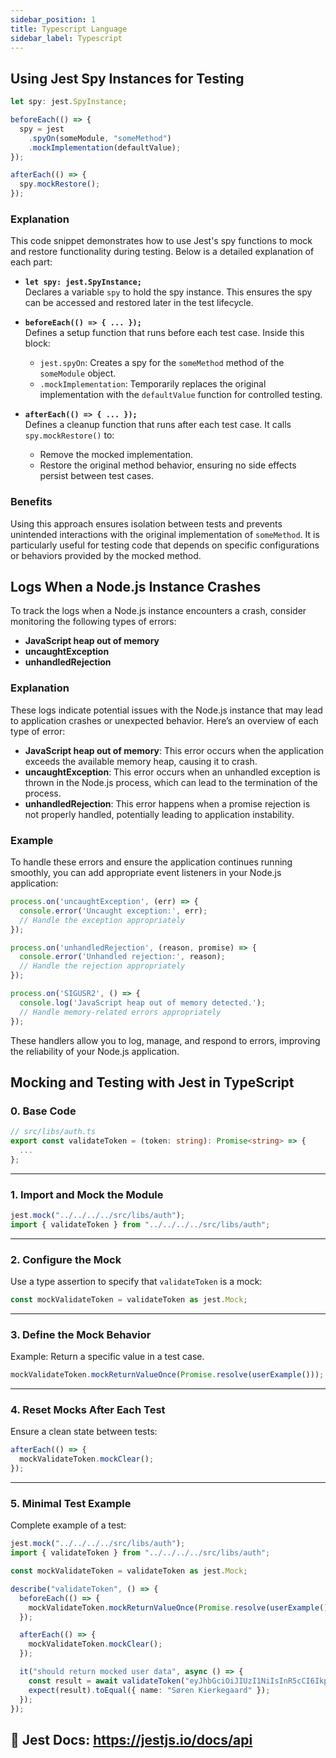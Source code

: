 ```yaml
---
sidebar_position: 1
title: Typescript Language
sidebar_label: Typescript
---
```


## Using Jest Spy Instances for Testing

```ts
let spy: jest.SpyInstance;

beforeEach(() => {
  spy = jest
    .spyOn(someModule, "someMethod")
    .mockImplementation(defaultValue);
});

afterEach(() => {
  spy.mockRestore();
});
```

### Explanation
This code snippet demonstrates how to use Jest's spy functions to mock and restore functionality during testing. Below is a detailed explanation of each part:

- **`let spy: jest.SpyInstance;`**  
  Declares a variable `spy` to hold the spy instance. This ensures the spy can be accessed and restored later in the test lifecycle.

- **`beforeEach(() => { ... });`**  
  Defines a setup function that runs before each test case. Inside this block:
  - `jest.spyOn`: Creates a spy for the `someMethod` method of the `someModule` object.
  - `.mockImplementation`: Temporarily replaces the original implementation with the `defaultValue` function for controlled testing.

- **`afterEach(() => { ... });`**  
  Defines a cleanup function that runs after each test case. It calls `spy.mockRestore()` to:
  - Remove the mocked implementation.
  - Restore the original method behavior, ensuring no side effects persist between test cases.

### Benefits
Using this approach ensures isolation between tests and prevents unintended interactions with the original implementation of `someMethod`. It is particularly useful for testing code that depends on specific configurations or behaviors provided by the mocked method.

## Logs When a Node.js Instance Crashes

To track the logs when a Node.js instance encounters a crash, consider monitoring the following types of errors:

- **JavaScript heap out of memory**
- **uncaughtException**
- **unhandledRejection**

### Explanation
These logs indicate potential issues with the Node.js instance that may lead to application crashes or unexpected behavior. Here’s an overview of each type of error:
- **JavaScript heap out of memory**: This error occurs when the application exceeds the available memory heap, causing it to crash.
- **uncaughtException**: This error occurs when an unhandled exception is thrown in the Node.js process, which can lead to the termination of the process.
- **unhandledRejection**: This error happens when a promise rejection is not properly handled, potentially leading to application instability.

### Example
To handle these errors and ensure the application continues running smoothly, you can add appropriate event listeners in your Node.js application:

```javascript
process.on('uncaughtException', (err) => {
  console.error('Uncaught exception:', err);
  // Handle the exception appropriately
});

process.on('unhandledRejection', (reason, promise) => {
  console.error('Unhandled rejection:', reason);
  // Handle the rejection appropriately
});

process.on('SIGUSR2', () => {
  console.log('JavaScript heap out of memory detected.');
  // Handle memory-related errors appropriately
});
```

These handlers allow you to log, manage, and respond to errors, improving the reliability of your Node.js application.

## Mocking and Testing with Jest in TypeScript
### **0. Base Code**

```typescript
// src/libs/auth.ts
export const validateToken = (token: string): Promise<string> => {
  ...
};
```

---

### **1. Import and Mock the Module**

```typescript
jest.mock("../../../../src/libs/auth");
import { validateToken } from "../../../../src/libs/auth";
```

---

### **2. Configure the Mock**

Use a type assertion to specify that `validateToken` is a mock:

```typescript
const mockValidateToken = validateToken as jest.Mock;
```

---

### **3. Define the Mock Behavior**

Example: Return a specific value in a test case.

```typescript
mockValidateToken.mockReturnValueOnce(Promise.resolve(userExample()));
```

---

### **4. Reset Mocks After Each Test**

Ensure a clean state between tests:

```typescript
afterEach(() => {
  mockValidateToken.mockClear();
});
```

---

### **5. Minimal Test Example**

Complete example of a test:

```typescript
jest.mock("../../../../src/libs/auth");
import { validateToken } from "../../../../src/libs/auth";

const mockValidateToken = validateToken as jest.Mock;

describe("validateToken", () => {
  beforeEach(() => {
    mockValidateToken.mockReturnValueOnce(Promise.resolve(userExample()));
  });

  afterEach(() => {
    mockValidateToken.mockClear();
  });

  it("should return mocked user data", async () => {
    const result = await validateToken("eyJhbGciOiJIUzI1NiIsInR5cCI6IkpXVCJ9");
    expect(result).toEqual({ name: "Søren Kierkegaard" });
  });
});
```

📖 **Jest Docs**: https://jestjs.io/docs/api
---
